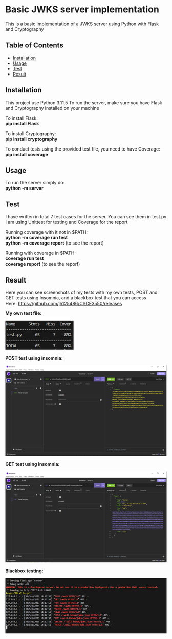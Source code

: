 # Basic JWKS server implementation

This is a basic implementation of a JWKS server using Python with Flask and Cryptography

## Table of Contents

- [Installation](#installation)
- [Usage](#usage)
- [Test](#test)
- [Result](#result)

## Installation

This project use Python 3.11.5
To run the server, make sure you have Flask and Cryptography installed on your machine

To install Flask:<br>
**pip install Flask**

To install Cryptography:<br>
**pip install cryptography**

To conduct tests using the provided test file, you need to have Coverage:<br>
**pip install coverage**

## Usage

To run the server simply do:<br>
**python -m server**

## Test

I have written in total 7 test cases for the server. You can see them in test.py
I am using Unittest for testing and Coverage for the report

Running coverage with it not in $PATH:<br>
**python -m coverage run test**<br>
**python -m coverage report** (to see the report)<br>

Running with coverage in $PATH:<br>
**coverage run test**<br>
**coverage report** (to see the report)<br>

## Result

Here you can see screenshots of my tests with my own tests, POST and GET tests using Insomnia, and a blackbox test that you can access<br>
Here: https://github.com/jh125486/CSCE3550/releases

**My own test file:**<br>

![Test case images](./screenshots/coverage_report.PNG)

**POST test using insomnia:**<br>

![POST test images](./screenshots/POST_test.PNG)

**GET test using insomnia:**<br>

![GET test images](./screenshots/GET_test.PNG)

**Blackbox testing:**<br>

![Blackbox test images](./screenshots/Black_box_test.PNG)
